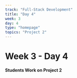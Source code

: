 ```yaml
---
track: "Full-Stack Development"
title: "Day 4"
week: 3
day: 4
type: "homepage"
topics: "Project 2"
---
```



# Week 3 - Day 4

#### Students Work on Project 2

